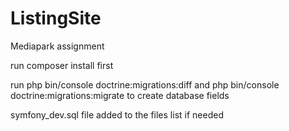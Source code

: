 # ListingSite
Mediapark assignment

run composer install first

run
php bin/console doctrine:migrations:diff
and
php bin/console doctrine:migrations:migrate
to create database fields

symfony_dev.sql file added to the files list if needed
